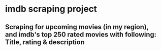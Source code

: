 # imdb scraping project
## Scraping for upcoming movies (in my region), and imdb's top 250 rated movies with following: Title, rating &amp; description
